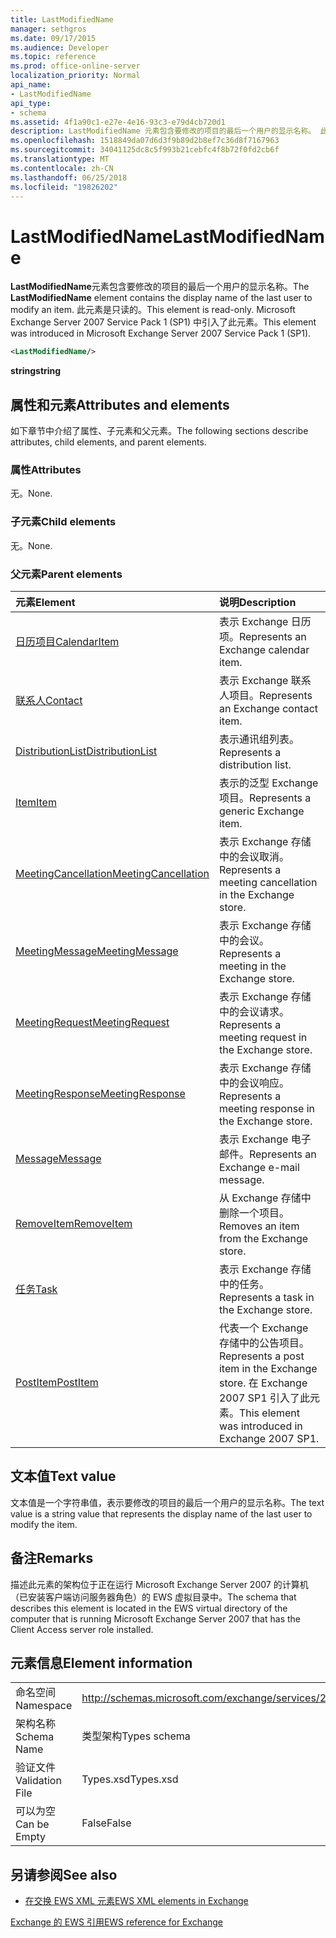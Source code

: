 ```yaml
---
title: LastModifiedName
manager: sethgros
ms.date: 09/17/2015
ms.audience: Developer
ms.topic: reference
ms.prod: office-online-server
localization_priority: Normal
api_name:
- LastModifiedName
api_type:
- schema
ms.assetid: 4f1a90c1-e27e-4e16-93c3-e79d4cb720d1
description: LastModifiedName 元素包含要修改的项目的最后一个用户的显示名称。 此元素是只读的。 Microsoft Exchange Server 2007 Service Pack 1 (SP1) 中引入了此元素。
ms.openlocfilehash: 1518849da07d6d3f9b89d2b8ef7c36d8f7167963
ms.sourcegitcommit: 34041125dc8c5f993b21cebfc4f8b72f0fd2cb6f
ms.translationtype: MT
ms.contentlocale: zh-CN
ms.lasthandoff: 06/25/2018
ms.locfileid: "19826202"
---
```

# <a name="lastmodifiedname"></a><span data-ttu-id="f3901-105">LastModifiedName</span><span class="sxs-lookup"><span data-stu-id="f3901-105">LastModifiedName</span></span>

<span data-ttu-id="f3901-106">**LastModifiedName**元素包含要修改的项目的最后一个用户的显示名称。</span><span class="sxs-lookup"><span data-stu-id="f3901-106">The **LastModifiedName** element contains the display name of the last user to modify an item.</span></span> <span data-ttu-id="f3901-107">此元素是只读的。</span><span class="sxs-lookup"><span data-stu-id="f3901-107">This element is read-only.</span></span> <span data-ttu-id="f3901-108">Microsoft Exchange Server 2007 Service Pack 1 (SP1) 中引入了此元素。</span><span class="sxs-lookup"><span data-stu-id="f3901-108">This element was introduced in Microsoft Exchange Server 2007 Service Pack 1 (SP1).</span></span> 
  
```xml
<LastModifiedName/>
```

 <span data-ttu-id="f3901-109">**string**</span><span class="sxs-lookup"><span data-stu-id="f3901-109">**string**</span></span>
## <a name="attributes-and-elements"></a><span data-ttu-id="f3901-110">属性和元素</span><span class="sxs-lookup"><span data-stu-id="f3901-110">Attributes and elements</span></span>

<span data-ttu-id="f3901-111">如下章节中介绍了属性、子元素和父元素。</span><span class="sxs-lookup"><span data-stu-id="f3901-111">The following sections describe attributes, child elements, and parent elements.</span></span>
  
### <a name="attributes"></a><span data-ttu-id="f3901-112">属性</span><span class="sxs-lookup"><span data-stu-id="f3901-112">Attributes</span></span>

<span data-ttu-id="f3901-113">无。</span><span class="sxs-lookup"><span data-stu-id="f3901-113">None.</span></span>
  
### <a name="child-elements"></a><span data-ttu-id="f3901-114">子元素</span><span class="sxs-lookup"><span data-stu-id="f3901-114">Child elements</span></span>

<span data-ttu-id="f3901-115">无。</span><span class="sxs-lookup"><span data-stu-id="f3901-115">None.</span></span>
  
### <a name="parent-elements"></a><span data-ttu-id="f3901-116">父元素</span><span class="sxs-lookup"><span data-stu-id="f3901-116">Parent elements</span></span>

|<span data-ttu-id="f3901-117">**元素**</span><span class="sxs-lookup"><span data-stu-id="f3901-117">**Element**</span></span>|<span data-ttu-id="f3901-118">**说明**</span><span class="sxs-lookup"><span data-stu-id="f3901-118">**Description**</span></span>|
|:-----|:-----|
|[<span data-ttu-id="f3901-119">日历项目</span><span class="sxs-lookup"><span data-stu-id="f3901-119">CalendarItem</span></span>](calendaritem.md) <br/> |<span data-ttu-id="f3901-120">表示 Exchange 日历项。</span><span class="sxs-lookup"><span data-stu-id="f3901-120">Represents an Exchange calendar item.</span></span>  <br/> |
|[<span data-ttu-id="f3901-121">联系人</span><span class="sxs-lookup"><span data-stu-id="f3901-121">Contact</span></span>](contact.md) <br/> |<span data-ttu-id="f3901-122">表示 Exchange 联系人项目。</span><span class="sxs-lookup"><span data-stu-id="f3901-122">Represents an Exchange contact item.</span></span>  <br/> |
|[<span data-ttu-id="f3901-123">DistributionList</span><span class="sxs-lookup"><span data-stu-id="f3901-123">DistributionList</span></span>](distributionlist.md) <br/> |<span data-ttu-id="f3901-124">表示通讯组列表。</span><span class="sxs-lookup"><span data-stu-id="f3901-124">Represents a distribution list.</span></span>  <br/> |
|[<span data-ttu-id="f3901-125">Item</span><span class="sxs-lookup"><span data-stu-id="f3901-125">Item</span></span>](item.md) <br/> |<span data-ttu-id="f3901-126">表示的泛型 Exchange 项目。</span><span class="sxs-lookup"><span data-stu-id="f3901-126">Represents a generic Exchange item.</span></span>  <br/> |
|[<span data-ttu-id="f3901-127">MeetingCancellation</span><span class="sxs-lookup"><span data-stu-id="f3901-127">MeetingCancellation</span></span>](meetingcancellation.md) <br/> |<span data-ttu-id="f3901-128">表示 Exchange 存储中的会议取消。</span><span class="sxs-lookup"><span data-stu-id="f3901-128">Represents a meeting cancellation in the Exchange store.</span></span>  <br/> |
|[<span data-ttu-id="f3901-129">MeetingMessage</span><span class="sxs-lookup"><span data-stu-id="f3901-129">MeetingMessage</span></span>](meetingmessage.md) <br/> |<span data-ttu-id="f3901-130">表示 Exchange 存储中的会议。</span><span class="sxs-lookup"><span data-stu-id="f3901-130">Represents a meeting in the Exchange store.</span></span>  <br/> |
|[<span data-ttu-id="f3901-131">MeetingRequest</span><span class="sxs-lookup"><span data-stu-id="f3901-131">MeetingRequest</span></span>](meetingrequest.md) <br/> |<span data-ttu-id="f3901-132">表示 Exchange 存储中的会议请求。</span><span class="sxs-lookup"><span data-stu-id="f3901-132">Represents a meeting request in the Exchange store.</span></span>  <br/> |
|[<span data-ttu-id="f3901-133">MeetingResponse</span><span class="sxs-lookup"><span data-stu-id="f3901-133">MeetingResponse</span></span>](meetingresponse.md) <br/> |<span data-ttu-id="f3901-134">表示 Exchange 存储中的会议响应。</span><span class="sxs-lookup"><span data-stu-id="f3901-134">Represents a meeting response in the Exchange store.</span></span>  <br/> |
|[<span data-ttu-id="f3901-135">Message</span><span class="sxs-lookup"><span data-stu-id="f3901-135">Message</span></span>](message-ex15websvcsotherref.md) <br/> |<span data-ttu-id="f3901-136">表示 Exchange 电子邮件。</span><span class="sxs-lookup"><span data-stu-id="f3901-136">Represents an Exchange e-mail message.</span></span>  <br/> |
|[<span data-ttu-id="f3901-137">RemoveItem</span><span class="sxs-lookup"><span data-stu-id="f3901-137">RemoveItem</span></span>](removeitem.md) <br/> |<span data-ttu-id="f3901-138">从 Exchange 存储中删除一个项目。</span><span class="sxs-lookup"><span data-stu-id="f3901-138">Removes an item from the Exchange store.</span></span>  <br/> |
|[<span data-ttu-id="f3901-139">任务</span><span class="sxs-lookup"><span data-stu-id="f3901-139">Task</span></span>](task.md) <br/> |<span data-ttu-id="f3901-140">表示 Exchange 存储中的任务。</span><span class="sxs-lookup"><span data-stu-id="f3901-140">Represents a task in the Exchange store.</span></span>  <br/> |
|[<span data-ttu-id="f3901-141">PostItem</span><span class="sxs-lookup"><span data-stu-id="f3901-141">PostItem</span></span>](postitem.md) <br/> |<span data-ttu-id="f3901-142">代表一个 Exchange 存储中的公告项目。</span><span class="sxs-lookup"><span data-stu-id="f3901-142">Represents a post item in the Exchange store.</span></span> <span data-ttu-id="f3901-143">在 Exchange 2007 SP1 引入了此元素。</span><span class="sxs-lookup"><span data-stu-id="f3901-143">This element was introduced in Exchange 2007 SP1.</span></span>  <br/> |
   
## <a name="text-value"></a><span data-ttu-id="f3901-144">文本值</span><span class="sxs-lookup"><span data-stu-id="f3901-144">Text value</span></span>

<span data-ttu-id="f3901-145">文本值是一个字符串值，表示要修改的项目的最后一个用户的显示名称。</span><span class="sxs-lookup"><span data-stu-id="f3901-145">The text value is a string value that represents the display name of the last user to modify the item.</span></span>
  
## <a name="remarks"></a><span data-ttu-id="f3901-146">备注</span><span class="sxs-lookup"><span data-stu-id="f3901-146">Remarks</span></span>

<span data-ttu-id="f3901-147">描述此元素的架构位于正在运行 Microsoft Exchange Server 2007 的计算机（已安装客户端访问服务器角色）的 EWS 虚拟目录中。</span><span class="sxs-lookup"><span data-stu-id="f3901-147">The schema that describes this element is located in the EWS virtual directory of the computer that is running Microsoft Exchange Server 2007 that has the Client Access server role installed.</span></span>
  
## <a name="element-information"></a><span data-ttu-id="f3901-148">元素信息</span><span class="sxs-lookup"><span data-stu-id="f3901-148">Element information</span></span>

|||
|:-----|:-----|
|<span data-ttu-id="f3901-149">命名空间</span><span class="sxs-lookup"><span data-stu-id="f3901-149">Namespace</span></span>  <br/> |http://schemas.microsoft.com/exchange/services/2006/types  <br/> |
|<span data-ttu-id="f3901-150">架构名称</span><span class="sxs-lookup"><span data-stu-id="f3901-150">Schema Name</span></span>  <br/> |<span data-ttu-id="f3901-151">类型架构</span><span class="sxs-lookup"><span data-stu-id="f3901-151">Types schema</span></span>  <br/> |
|<span data-ttu-id="f3901-152">验证文件</span><span class="sxs-lookup"><span data-stu-id="f3901-152">Validation File</span></span>  <br/> |<span data-ttu-id="f3901-153">Types.xsd</span><span class="sxs-lookup"><span data-stu-id="f3901-153">Types.xsd</span></span>  <br/> |
|<span data-ttu-id="f3901-154">可以为空</span><span class="sxs-lookup"><span data-stu-id="f3901-154">Can be Empty</span></span>  <br/> |<span data-ttu-id="f3901-155">False</span><span class="sxs-lookup"><span data-stu-id="f3901-155">False</span></span>  <br/> |
   
## <a name="see-also"></a><span data-ttu-id="f3901-156">另请参阅</span><span class="sxs-lookup"><span data-stu-id="f3901-156">See also</span></span>



- [<span data-ttu-id="f3901-157">在交换 EWS XML 元素</span><span class="sxs-lookup"><span data-stu-id="f3901-157">EWS XML elements in Exchange</span></span>](ews-xml-elements-in-exchange.md)
  
[<span data-ttu-id="f3901-158">Exchange 的 EWS 引用</span><span class="sxs-lookup"><span data-stu-id="f3901-158">EWS reference for Exchange</span></span>](ews-reference-for-exchange.md)

